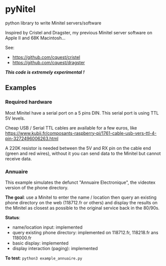 # pyNitel
python library to write Minitel servers/software

Inspired by Cristel and Dragster, my previous Minitel server software on Apple II and 68K Macintosh...

See:
- https://github.com/cquest/cristel
- https://github.com/cquest/dragster

***This code is extremely experimental !***

## Examples

### Required hardware

Most Minitel have a serial port on a 5 pins DIN. This serial port is using TTL 5V levels.

Cheap USB / Serial TTL cables are available for a few euros, like https://www.kubii.fr/composants-raspberry-pi/1761-cable-usb-vers-ttl-4-pin-3272496006263.html

A 220K resistor is needed between the 5V and RX pin on the cable end (green and red wires), without it you can send data to the Minitel but cannot receive data.


### Annuaire

This example simulates the defunct "Annuaire Electronique", the videotex version of the phone directory.

**The goal**: use a Minitel to enter the name / location then query an existing phone directory on the web (118712.fr or others) and display the results on the Minitel as closest as possible to the original service back in the 80/90s.

**Status**:
- name/location input: implemented
- query existing phone directory: implemented on 118712.fr, 118218.fr ans 118000.fr
- basic display: implemented
- display interaction (paging): implemented

**To test**: `python3 example_annuaire.py`
